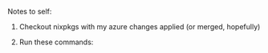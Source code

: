Notes to self:

1. Checkout nixpkgs with my azure changes applied (or merged, hopefully)

2. Run these commands:

```

```
